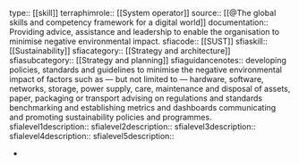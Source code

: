 type:: [[skill]]
terraphimrole:: [[System operator]]
source:: [[@The global skills and competency framework for a digital world]]
documentation:: Providing advice, assistance and leadership to enable the organisation to minimise negative environmental impact.
sfiacode:: [[SUST]]
sfiaskill:: [[Sustainability]]
sfiacategory:: [[Strategy and architecture]]
sfiasubcategory:: [[Strategy and planning]]
sfiaguidancenotes:: developing policies, standards and guidelines to minimise the negative environmental impact of factors such as — but not limited to — hardware, software, networks, storage, power supply, care, maintenance and disposal of assets, paper, packaging or transport advising on regulations and standards benchmarking and establishing metrics and dashboards communicating and promoting sustainability policies and programmes.
sfialevel1description::
sfialevel2description::
sfialevel3description::
sfialevel4description::
sfialevel5description::

-
